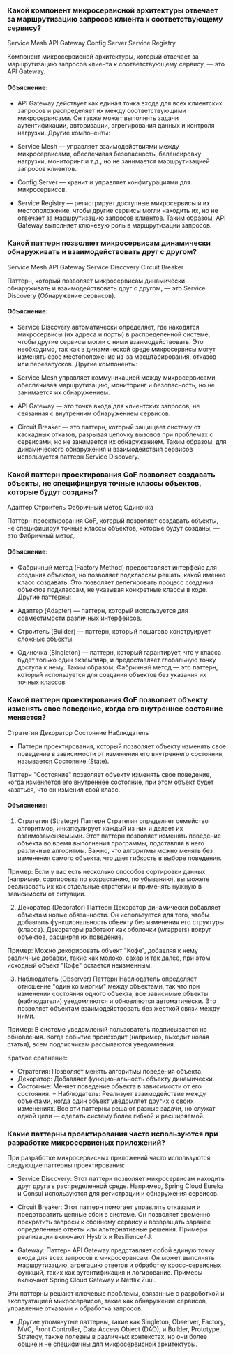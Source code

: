 ### Какой компонент микросервисной архитектуры отвечает за маршрутизацию запросов клиента к соответствующему сервису?

Service Mesh
API Gateway
Config Server
Service Registry

Компонент микросервисной архитектуры, который отвечает за маршрутизацию запросов клиента к соответствующему сервису, —
это API Gateway.

#### Объяснение:

- API Gateway действует как единая точка входа для всех клиентских запросов и распределяет их между соответствующими
  микросервисами. Он также может выполнять задачи аутентификации, авторизации, агрегирования данных и контроля нагрузки.
  Другие компоненты:

- Service Mesh — управляет взаимодействиями между микросервисами, обеспечивая безопасность, балансировку нагрузки,
  мониторинг и т.д., но не занимается маршрутизацией запросов клиентов.
- Config Server — хранит и управляет конфигурациями для микросервисов.
- Service Registry — регистрирует доступные микросервисы и их местоположение, чтобы другие сервисы могли находить их, но
  не отвечает за маршрутизацию запросов клиентов.
  Таким образом, API Gateway выполняет ключевую роль в маршрутизации запросов.

### Какой паттерн позволяет микросервисам динамически обнаруживать и взаимодействовать друг с другом?

Service Mesh
API Gateway
Service Discovery
Circuit Breaker

Паттерн, который позволяет микросервисам динамически обнаруживать и взаимодействовать друг с другом, — это Service
Discovery (Обнаружение сервисов).

#### Объяснение:

- Service Discovery автоматически определяет, где находятся микросервисы (их адреса и порты) в распределенной системе,
  чтобы другие сервисы могли с ними взаимодействовать. Это необходимо, так как в динамической среде микросервисы могут
  изменять свое местоположение из-за масштабирования, отказов или перезапусков.
  Другие компоненты:

- Service Mesh управляет коммуникацией между микросервисами, обеспечивая маршрутизацию, мониторинг и безопасность, но не
  занимается их обнаружением.
- API Gateway — это точка входа для клиентских запросов, не связанная с внутренним обнаружением сервисов.
- Circuit Breaker — это паттерн, который защищает систему от каскадных отказов, разрывая цепочку вызовов при проблемах с
  сервисами, но не занимается их обнаружением.
  Таким образом, для динамического обнаружения и взаимодействия сервисов используется паттерн Service Discovery.

### Какой паттерн проектирования GoF позволяет создавать объекты, не специфицируя точные классы объектов, которые будут созданы?

Адаптер
Строитель
Фабричный метод
Одиночка

Паттерн проектирования GoF, который позволяет создавать объекты, не специфицируя точные классы объектов, которые будут
созданы, — это Фабричный метод.

#### Объяснение:

- Фабричный метод (Factory Method) предоставляет интерфейс для создания объектов, но позволяет подклассам решать, какой
  именно класс создавать. Это позволяет делегировать процесс создания объектов подклассам, не указывая конкретные классы
  в коде.
  Другие паттерны:

- Адаптер (Adapter) — паттерн, который используется для совместимости различных интерфейсов.
- Строитель (Builder) — паттерн, который пошагово конструирует сложные объекты.
- Одиночка (Singleton) — паттерн, который гарантирует, что у класса будет только один экземпляр, и предоставляет
  глобальную точку доступа к нему.
  Таким образом, Фабричный метод — это паттерн, который используется для создания объектов без указания их точных
  классов.

### Какой паттерн проектирования GoF позволяет объекту изменять свое поведение, когда его внутреннее состояние меняется?

Стратегия
Декоратор
Состояние
Наблюдатель

- Паттерн проектирования, который позволяет объекту изменять свое поведение в зависимости от изменения его внутреннего
  состояния, называется Состояние (State).

Паттерн "Состояние" позволяет объекту изменять свое поведение, когда изменяется его внутреннее состояние, при этом
объект будет казаться, что он изменил свой класс.

#### Объяснение:

1. Стратегия (Strategy)
   Паттерн Стратегия определяет семейство алгоритмов, инкапсулирует каждый из них и делает их взаимозаменяемыми. Этот
   паттерн позволяет изменять поведение объекта во время выполнения программы, подставляя в него различные алгоритмы.
   Важно, что алгоритмы можно менять без изменения самого объекта, что дает гибкость в выборе поведения.

Пример: Если у вас есть несколько способов сортировки данных (например, сортировка по возрастанию, по убыванию), вы
можете реализовать их как отдельные стратегии и применять нужную в зависимости от ситуации.

2. Декоратор (Decorator)
   Паттерн Декоратор динамически добавляет объектам новые обязанности. Он используется для того, чтобы добавлять
   функциональность объекту без изменения его структуры (класса). Декораторы работают как оболочки (wrappers) вокруг
   объектов, расширяя их поведение.

Пример: Можно декорировать объект "Кофе", добавляя к нему различные добавки, такие как молоко, сахар и так далее, при
этом исходный объект "Кофе" остается неизменным.

3. Наблюдатель (Observer)
   Паттерн Наблюдатель определяет отношение "один ко многим" между объектами, так что при изменении состояния одного
   объекта, все зависимые объекты (наблюдатели) уведомляются и обновляются автоматически. Это позволяет объектам
   взаимодействовать без жесткой связи между ними.

Пример: В системе уведомлений пользователь подписывается на обновления. Когда событие происходит (например, выходит
новая статья), всем подписчикам рассылаются уведомления.

Краткое сравнение:

- Стратегия: Позволяет менять алгоритмы поведения объекта.
- Декоратор: Добавляет функциональность объекту динамически.
- Состояние: Меняет поведение объекта в зависимости от его состояния.
  = Наблюдатель: Реализует взаимодействие между объектами, когда один объект уведомляет других о своих изменениях.
  Все эти паттерны решают разные задачи, но служат одной цели — сделать систему более гибкой и расширяемой.

### Какие паттерны проектирования часто используются при разработке микросервисных приложений?

При разработке микросервисных приложений часто используются следующие паттерны проектирования:

* Service Discovery: Этот паттерн позволяет микросервисам находить друг друга в распределенной среде. Например, Spring
Cloud Eureka и Consul используются для регистрации и обнаружения сервисов.

* Circuit Breaker: Этот паттерн помогает управлять отказами и предотвратить цепные сбои в системе. Он позволяет временно
прекратить запросы к сбойному сервису и возвращать заранее определенные ответы или альтернативные решения. Примеры
реализации включают Hystrix и Resilience4J.

* Gateway: Паттерн API Gateway представляет собой единую точку входа для всех запросов к микросервисам. Он может выполнять
маршрутизацию, агрегацию ответов и обработку кросс-сервисных функций, таких как аутентификация и логирование. Примеры
включают Spring Cloud Gateway и Netflix Zuul.

Эти паттерны решают ключевые проблемы, связанные с разработкой и эксплуатацией микросервисов, такие как обнаружение
сервисов, управление отказами и обработка запросов.

* Другие упомянутые паттерны, такие как Singleton, Observer, Factory, MVC, Front Controller, Data Access Object (DAO), и
Builder, Prototype, Strategy, также полезны в различных контекстах, но они более общие и не специфичны для
микросервисной архитектуры.